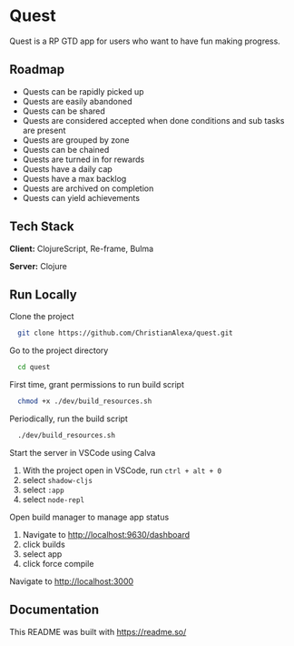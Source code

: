 # Quest

Quest is a RP GTD app for users who want to have fun making progress.

## Roadmap

- Quests can be rapidly picked up
- Quests are easily abandoned
- Quests can be shared
- Quests are considered accepted when done conditions and sub tasks are present
- Quests are grouped by zone
- Quests can be chained
- Quests are turned in for rewards
- Quests have a daily cap
- Quests have a max backlog
- Quests are archived on completion
- Quests can yield achievements

## Tech Stack

**Client:** ClojureScript, Re-frame, Bulma

**Server:** Clojure

## Run Locally

Clone the project

```bash
  git clone https://github.com/ChristianAlexa/quest.git
```

Go to the project directory

```bash
  cd quest
```

First time, grant permissions to run build script

```bash
  chmod +x ./dev/build_resources.sh
```

Periodically, run the build script

```bash
  ./dev/build_resources.sh
```

Start the server in VSCode using Calva

1. With the project open in VSCode, run `ctrl + alt + 0`
2. select `shadow-cljs`
3. select `:app`
4. select `node-repl`

Open build manager to manage app status

1. Navigate to <http://localhost:9630/dashboard>
2. click builds
3. select app
4. click force compile

Navigate to <http://localhost:3000>

## Documentation

This README was built with <https://readme.so/>
